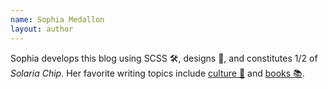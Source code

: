 ```yaml
---
name: Sophia Medallon
layout: author
---
```


Sophia develops this blog using SCSS 🛠️, designs 🎨, and constitutes 1/2 of *Solaria Chip*. Her favorite writing topics include [culture 🗿](https://solariachip.github.io/tag/culture/) and [books 📚](https://solariachip.github.io/tag/books/).
